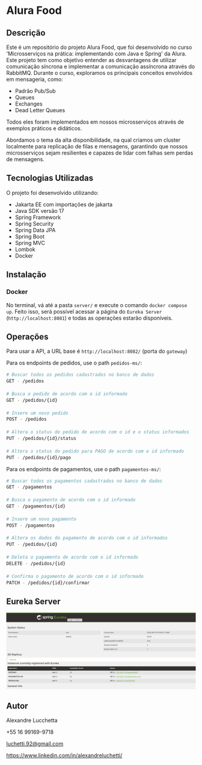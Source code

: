 # Alura Food

## Descrição
Este é um repositório do projeto Alura Food, que foi desenvolvido no curso 'Microsserviços na prática: implementando com Java e Spring' da Alura. 
Este projeto tem como objetivo entender as desvantagens de utilizar comunicação síncrona e implementar a comunicação assíncrona através do RabbitMQ. 
Durante o curso, exploramos os principais conceitos envolvidos em mensageria, como:

- Padrão Pub/Sub
- Queues
- Exchanges
- Dead Letter Queues

Todos eles foram implementados em nossos microsserviços através de exemplos práticos e didáticos.

Abordamos o tema da alta disponibilidade, na qual criamos um cluster localmente para replicação de filas e mensagens, garantindo que nossos microsserviços sejam resilientes e capazes de lidar com falhas sem perdas de mensagens.

## Tecnologias Utilizadas

O projeto foi desenvolvido utilizando:
- Jakarta EE com importações de jakarta
- Java SDK versão 17
- Spring Framework
- Spring Security
- Spring Data JPA
- Spring Boot
- Spring MVC
- Lombok
- Docker

## Instalação
### Docker

No terminal, vá até a pasta `server/` e execute o comando `docker compose up`.
Feito isso, será possível acessar a página do `Eureka Server` (`http://localhost:8081`) e todas as operações estarão disponíveis.

## Operações
Para usar a API, a URL base é `http://localhost:8082/` (porta do `gateway`)

Para os endpoints de pedidos, use o path `pedidos-ms/`:
```bash
# Buscar todos os pedidos cadastrados no banco de dados
GET - /pedidos

# Busca o pedido de acordo com o id informado
GET - /pedidos/{id}

# Insere um novo pedido
POST - /pedidos

# Altera o status do pedido de acordo com o id e o status informados 
PUT - /pedidos/{id}/status

# Altera o status do pedido para PAGO de acordo com o id informado
PUT - /pedidos/{id}/pago
```

Para os endpoints de pagamentos, use o path `pagamentos-ms/`:
```bash
# Buscar todos os pagamentos cadastrados no banco de dados
GET - /pagamentos

# Busca o pagamento de acordo com o id informado
GET - /pagamentos/{id}

# Insere um novo pagamento
POST - /pagamentos

# Altera os dados do pagamento de acordo com o id informados 
PUT - /pedidos/{id}

# Deleta o pagamento de acordo com o id informado 
DELETE - /pedidos/{id}

# Confirma o pagamento de acordo com o id informado 
PATCH - /pedidos/{id}/confirmar
```
  
  ## Eureka Server
<img src="server/assets/eureka-server.png">

## Autor

Alexandre Lucchetta

+55 16 99169-9718

luchetti.92@gmail.com

https://www.linkedin.com/in/alexandreluchetti/
